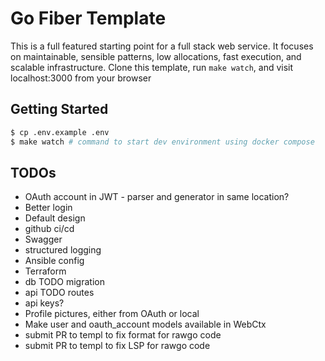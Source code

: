 # Go Fiber Template

This is a full featured starting point for a full stack web service. It focuses
on maintainable, sensible patterns, low allocations, fast execution, and
scalable infrastructure. Clone this template, run `make watch`, and visit
localhost:3000 from your browser

## Getting Started

```bash
$ cp .env.example .env
$ make watch # command to start dev environment using docker compose
```

## TODOs
- OAuth account in JWT - parser and generator in same location?
- Better login
- Default design
- github ci/cd
- Swagger
- structured logging
- Ansible config
- Terraform
- db TODO migration
- api TODO routes
- api keys?
- Profile pictures, either from OAuth or local
- Make user and oauth_account models available in WebCtx
- submit PR to templ to fix format for rawgo code
- submit PR to templ to fix LSP for rawgo code
